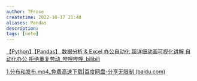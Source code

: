 ```yaml
---
author: TFrose
createtime: 2022-10-17 21:48
aliases: Pandas
description:
tags: [note]
---
```


[【Python】【Pandas】 数据分析 & Excel 办公自动化 超详细动画可视化讲解 自动化办公 拒绝重复劳动_哔哩哔哩_bilibili](https://www.bilibili.com/video/BV1Ni4y1t7tf/?spm_id_from=333.999.0.0&vd_source=2029b6b0b60ecbc6cf63989bfa56dd26)

[1.分布和发布.mp4_免费高速下载|百度网盘-分享无限制 (baidu.com)](https://pan.baidu.com/s/1xS6rztyVehQ8oSBrbaDAig?fid=232400659574099)



